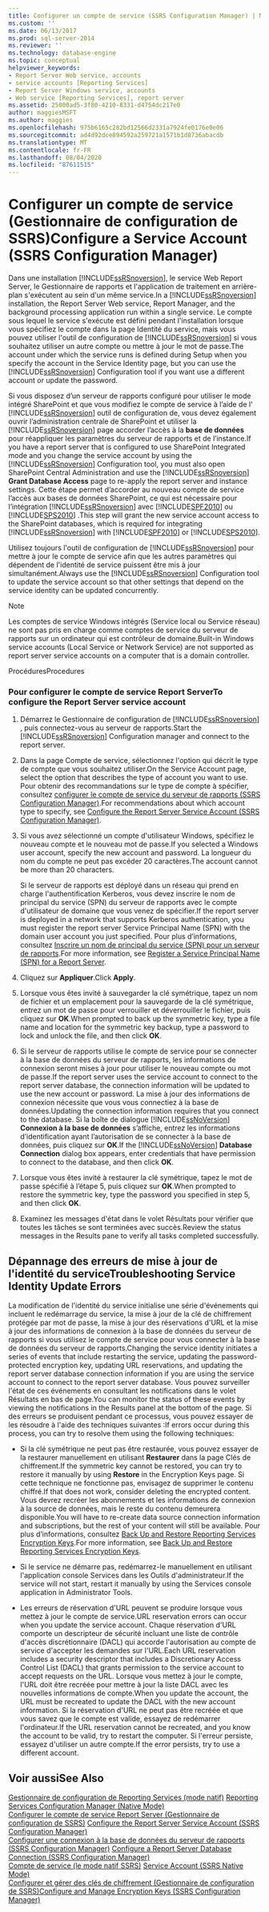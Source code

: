 ```yaml
---
title: Configurer un compte de service (SSRS Configuration Manager) | Microsoft Docs
ms.custom: ''
ms.date: 06/13/2017
ms.prod: sql-server-2014
ms.reviewer: ''
ms.technology: database-engine
ms.topic: conceptual
helpviewer_keywords:
- Report Server Web service, accounts
- service accounts [Reporting Services]
- Report Server Windows service, accounts
- Web service [Reporting Services], report server
ms.assetid: 25000ad5-3f80-4210-8331-d4754dc217e0
author: maggiesMSFT
ms.author: maggies
ms.openlocfilehash: 975b6165c282bd12566d2331a7924fe0176e0e06
ms.sourcegitcommit: ad4d92dce894592a259721a1571b1d8736abacdb
ms.translationtype: MT
ms.contentlocale: fr-FR
ms.lasthandoff: 08/04/2020
ms.locfileid: "87611515"
---
```

# <a name="configure-a-service-account-ssrs-configuration-manager"></a><span data-ttu-id="24be6-102">Configurer un compte de service (Gestionnaire de configuration de SSRS)</span><span class="sxs-lookup"><span data-stu-id="24be6-102">Configure a Service Account (SSRS Configuration Manager)</span></span>
  <span data-ttu-id="24be6-103">Dans une installation [!INCLUDE[ssRSnoversion](../../includes/ssrsnoversion-md.md)], le service Web Report Server, le Gestionnaire de rapports et l'application de traitement en arrière-plan s'exécutent au sein d'un même service.</span><span class="sxs-lookup"><span data-stu-id="24be6-103">In a [!INCLUDE[ssRSnoversion](../../includes/ssrsnoversion-md.md)] installation, the Report Server Web service, Report Manager, and the background processing application run within a single service.</span></span> <span data-ttu-id="24be6-104">Le compte sous lequel le service s'exécute est défini pendant l'installation lorsque vous spécifiez le compte dans la page Identité du service, mais vous pouvez utiliser l'outil de configuration de [!INCLUDE[ssRSnoversion](../../includes/ssrsnoversion-md.md)] si vous souhaitez utiliser un autre compte ou mettre à jour le mot de passe.</span><span class="sxs-lookup"><span data-stu-id="24be6-104">The account under which the service runs is defined during Setup when you specify the account in the Service Identity page, but you can use the [!INCLUDE[ssRSnoversion](../../includes/ssrsnoversion-md.md)] Configuration tool if you want use a different account or update the password.</span></span>  
  
 <span data-ttu-id="24be6-105">Si vous disposez d’un serveur de rapports configuré pour utiliser le mode intégré SharePoint et que vous modifiez le compte de service à l’aide de l' [!INCLUDE[ssRSnoversion](../../includes/ssrsnoversion-md.md)] outil de configuration de, vous devez également ouvrir l’administration centrale de SharePoint et utiliser la [!INCLUDE[ssRSnoversion](../../includes/ssrsnoversion-md.md)] page accorder l’accès à la **base de données** pour réappliquer les paramètres du serveur de rapports et de l’instance.</span><span class="sxs-lookup"><span data-stu-id="24be6-105">If you have a report server that is configured to use SharePoint Integrated mode and you change the service account by using the [!INCLUDE[ssRSnoversion](../../includes/ssrsnoversion-md.md)] Configuration tool, you must also open SharePoint Central Administration and use the [!INCLUDE[ssRSnoversion](../../includes/ssrsnoversion-md.md)] **Grant Database Access** page to re-apply the report server and instance settings.</span></span> <span data-ttu-id="24be6-106">Cette étape permet d’accorder au nouveau compte de service l’accès aux bases de données SharePoint, ce qui est nécessaire pour l’intégration [!INCLUDE[ssRSnoversion](../../includes/ssrsnoversion-md.md)] avec [!INCLUDE[SPF2010](../../includes/spf2010-md.md)] ou [!INCLUDE[SPS2010](../../includes/sps2010-md.md)] .</span><span class="sxs-lookup"><span data-stu-id="24be6-106">This step will grant the new service account access to the SharePoint databases, which is required for integrating [!INCLUDE[ssRSnoversion](../../includes/ssrsnoversion-md.md)] with [!INCLUDE[SPF2010](../../includes/spf2010-md.md)] or [!INCLUDE[SPS2010](../../includes/sps2010-md.md)].</span></span>  
  
 <span data-ttu-id="24be6-107">Utilisez toujours l'outil de configuration de [!INCLUDE[ssRSnoversion](../../includes/ssrsnoversion-md.md)] pour mettre à jour le compte de service afin que les autres paramètres qui dépendent de l'identité de service puissent être mis à jour simultanément.</span><span class="sxs-lookup"><span data-stu-id="24be6-107">Always use the [!INCLUDE[ssRSnoversion](../../includes/ssrsnoversion-md.md)] Configuration tool to update the service account so that other settings that depend on the service identity can be updated concurrently.</span></span>  
  
> [!NOTE]  
>  <span data-ttu-id="24be6-108">Les comptes de service Windows intégrés (Service local ou Service réseau) ne sont pas pris en charge comme comptes de service du serveur de rapports sur un ordinateur qui est contrôleur de domaine.</span><span class="sxs-lookup"><span data-stu-id="24be6-108">Built-in Windows service accounts (Local Service or Network Service) are not supported as report server service accounts on a computer that is a domain controller.</span></span>  
  
 <span data-ttu-id="24be6-109">Procédures</span><span class="sxs-lookup"><span data-stu-id="24be6-109">Procedures</span></span>  
  
### <a name="to-configure-the-report-server-service-account"></a><span data-ttu-id="24be6-110">Pour configurer le compte de service Report Server</span><span class="sxs-lookup"><span data-stu-id="24be6-110">To configure the Report Server service account</span></span>  
  
1.  <span data-ttu-id="24be6-111">Démarrez le Gestionnaire de configuration de [!INCLUDE[ssRSnoversion](../../includes/ssrsnoversion-md.md)] , puis connectez-vous au serveur de rapports.</span><span class="sxs-lookup"><span data-stu-id="24be6-111">Start the [!INCLUDE[ssRSnoversion](../../includes/ssrsnoversion-md.md)] Configuration manager and connect to the report server.</span></span>  
  
2.  <span data-ttu-id="24be6-112">Dans la page Compte de service, sélectionnez l'option qui décrit le type de compte que vous souhaitez utiliser.</span><span class="sxs-lookup"><span data-stu-id="24be6-112">On the Service Account page, select the option that describes the type of account you want to use.</span></span> <span data-ttu-id="24be6-113">Pour obtenir des recommandations sur le type de compte à spécifier, consultez [configurer le compte de service du serveur de rapports &#40;SSRS Configuration Manager&#41;](../../reporting-services/install-windows/configure-the-report-server-service-account-ssrs-configuration-manager.md).</span><span class="sxs-lookup"><span data-stu-id="24be6-113">For recommendations about which account type to specify, see [Configure the Report Server Service Account &#40;SSRS Configuration Manager&#41;](../../reporting-services/install-windows/configure-the-report-server-service-account-ssrs-configuration-manager.md).</span></span>  
  
3.  <span data-ttu-id="24be6-114">Si vous avez sélectionné un compte d'utilisateur Windows, spécifiez le nouveau compte et le nouveau mot de passe.</span><span class="sxs-lookup"><span data-stu-id="24be6-114">If you selected a Windows user account, specify the new account and password.</span></span> <span data-ttu-id="24be6-115">La longueur du nom du compte ne peut pas excéder 20 caractères.</span><span class="sxs-lookup"><span data-stu-id="24be6-115">The account cannot be more than 20 characters.</span></span>  
  
     <span data-ttu-id="24be6-116">Si le serveur de rapports est déployé dans un réseau qui prend en charge l'authentification Kerberos, vous devez inscrire le nom de principal du service (SPN) du serveur de rapports avec le compte d'utilisateur de domaine que vous venez de spécifier.</span><span class="sxs-lookup"><span data-stu-id="24be6-116">If the report server is deployed in a network that supports Kerberos authentication, you must register the report server Service Principal Name (SPN) with the domain user account you just specified.</span></span> <span data-ttu-id="24be6-117">Pour plus d’informations, consultez [Inscrire un nom de principal du service &#40;SPN&#41; pour un serveur de rapports](../../reporting-services/report-server/register-a-service-principal-name-spn-for-a-report-server.md).</span><span class="sxs-lookup"><span data-stu-id="24be6-117">For more information, see [Register a Service Principal Name &#40;SPN&#41; for a Report Server](../../reporting-services/report-server/register-a-service-principal-name-spn-for-a-report-server.md).</span></span>  
  
4.  <span data-ttu-id="24be6-118">Cliquez sur **Appliquer**.</span><span class="sxs-lookup"><span data-stu-id="24be6-118">Click **Apply**.</span></span>  
  
5.  <span data-ttu-id="24be6-119">Lorsque vous êtes invité à sauvegarder la clé symétrique, tapez un nom de fichier et un emplacement pour la sauvegarde de la clé symétrique, entrez un mot de passe pour verrouiller et déverrouiller le fichier, puis cliquez sur **OK**.</span><span class="sxs-lookup"><span data-stu-id="24be6-119">When prompted to back up the symmetric key, type a file name and location for the symmetric key backup, type a password to lock and unlock the file, and then click **OK**.</span></span>  
  
6.  <span data-ttu-id="24be6-120">Si le serveur de rapports utilise le compte de service pour se connecter à la base de données du serveur de rapports, les informations de connexion seront mises à jour pour utiliser le nouveau compte ou mot de passe.</span><span class="sxs-lookup"><span data-stu-id="24be6-120">If the report server uses the service account to connect to the report server database, the connection information will be updated to use the new account or password.</span></span> <span data-ttu-id="24be6-121">La mise à jour des informations de connexion nécessite que vous vous connectiez à la base de données.</span><span class="sxs-lookup"><span data-stu-id="24be6-121">Updating the connection information requires that you connect to the database.</span></span> <span data-ttu-id="24be6-122">Si la boîte de dialogue [!INCLUDE[ssNoVersion](../../includes/ssnoversion-md.md)] **Connexion à la base de données** s’affiche, entrez les informations d’identification ayant l’autorisation de se connecter à la base de données, puis cliquez sur **OK**.</span><span class="sxs-lookup"><span data-stu-id="24be6-122">If the [!INCLUDE[ssNoVersion](../../includes/ssnoversion-md.md)] **Database Connection** dialog box appears, enter credentials that have permission to connect to the database, and then click **OK**.</span></span>  
  
7.  <span data-ttu-id="24be6-123">Lorsque vous êtes invité à restaurer la clé symétrique, tapez le mot de passe spécifié à l’étape 5, puis cliquez sur **OK**.</span><span class="sxs-lookup"><span data-stu-id="24be6-123">When prompted to restore the symmetric key, type the password you specified in step 5, and then click **OK**.</span></span>  
  
8.  <span data-ttu-id="24be6-124">Examinez les messages d'état dans le volet Résultats pour vérifier que toutes les tâches se sont terminées avec succès.</span><span class="sxs-lookup"><span data-stu-id="24be6-124">Review the status messages in the Results pane to verify all tasks completed successfully.</span></span>  
  
## <a name="troubleshooting-service-identity-update-errors"></a><span data-ttu-id="24be6-125">Dépannage des erreurs de mise à jour de l'identité du service</span><span class="sxs-lookup"><span data-stu-id="24be6-125">Troubleshooting Service Identity Update Errors</span></span>  
 <span data-ttu-id="24be6-126">La modification de l'identité du service initialise une série d'événements qui incluent le redémarrage du service, la mise à jour de la clé de chiffrement protégée par mot de passe, la mise à jour des réservations d'URL et la mise à jour des informations de connexion à la base de données du serveur de rapports si vous utilisez le compte de service pour vous connecter à la base de données du serveur de rapports.</span><span class="sxs-lookup"><span data-stu-id="24be6-126">Changing the service identity initiates a series of events that include restarting the service, updating the password-protected encryption key, updating URL reservations, and updating the report server database connection information if you are using the service account to connect to the report server database.</span></span> <span data-ttu-id="24be6-127">Vous pouvez surveiller l'état de ces événements en consultant les notifications dans le volet Résultats en bas de page.</span><span class="sxs-lookup"><span data-stu-id="24be6-127">You can monitor the status of these events by viewing the notifications in the Results panel at the bottom of the page.</span></span> <span data-ttu-id="24be6-128">Si des erreurs se produisent pendant ce processus, vous pouvez essayer de les résoudre à l'aide des techniques suivantes :</span><span class="sxs-lookup"><span data-stu-id="24be6-128">If errors occur during this process, you can try to resolve them using the following techniques:</span></span>  
  
-   <span data-ttu-id="24be6-129">Si la clé symétrique ne peut pas être restaurée, vous pouvez essayer de la restaurer manuellement en utilisant **Restaurer** dans la page Clés de chiffrement.</span><span class="sxs-lookup"><span data-stu-id="24be6-129">If the symmetric key cannot be restored, you can try to restore it manually by using **Restore** in the Encryption Keys page.</span></span> <span data-ttu-id="24be6-130">Si cette technique ne fonctionne pas, envisagez de supprimer le contenu chiffré.</span><span class="sxs-lookup"><span data-stu-id="24be6-130">If that does not work, consider deleting the encrypted content.</span></span> <span data-ttu-id="24be6-131">Vous devrez recréer les abonnements et les informations de connexion à la source de données, mais le reste du contenu demeurera disponible.</span><span class="sxs-lookup"><span data-stu-id="24be6-131">You will have to re-create data source connection information and subscriptions, but the rest of your content will still be available.</span></span> <span data-ttu-id="24be6-132">Pour plus d’informations, consultez [Back Up and Restore Reporting Services Encryption Keys](../../reporting-services/install-windows/ssrs-encryption-keys-back-up-and-restore-encryption-keys.md).</span><span class="sxs-lookup"><span data-stu-id="24be6-132">For more information, see [Back Up and Restore Reporting Services Encryption Keys](../../reporting-services/install-windows/ssrs-encryption-keys-back-up-and-restore-encryption-keys.md).</span></span>  
  
-   <span data-ttu-id="24be6-133">Si le service ne démarre pas, redémarrez-le manuellement en utilisant l'application console Services dans les Outils d'administrateur.</span><span class="sxs-lookup"><span data-stu-id="24be6-133">If the service will not start, restart it manually by using the Services console application in Administrator Tools.</span></span>  
  
-   <span data-ttu-id="24be6-134">Les erreurs de réservation d'URL peuvent se produire lorsque vous mettez à jour le compte de service.</span><span class="sxs-lookup"><span data-stu-id="24be6-134">URL reservation errors can occur when you update the service account.</span></span> <span data-ttu-id="24be6-135">Chaque réservation d'URL comporte un descripteur de sécurité incluant une liste de contrôle d'accès discrétionnaire (DACL) qui accorde l'autorisation au compte de service d'accepter les demandes sur l'URL.</span><span class="sxs-lookup"><span data-stu-id="24be6-135">Each URL reservation includes a security descriptor that includes a Discretionary Access Control List (DACL) that grants permission to the service account to accept requests on the URL.</span></span> <span data-ttu-id="24be6-136">Lorsque vous mettez à jour le compte, l'URL doit être recréée pour mettre à jour la liste DACL avec les nouvelles informations de compte.</span><span class="sxs-lookup"><span data-stu-id="24be6-136">When you update the account, the URL must be recreated to update the DACL with the new account information.</span></span> <span data-ttu-id="24be6-137">Si la réservation d'URL ne peut pas être recréée et que vous savez que le compte est valide, essayez de redémarrer l'ordinateur.</span><span class="sxs-lookup"><span data-stu-id="24be6-137">If the URL reservation cannot be recreated, and you know the account to be valid, try to restart the computer.</span></span> <span data-ttu-id="24be6-138">Si l'erreur persiste, essayez d'utiliser un autre compte.</span><span class="sxs-lookup"><span data-stu-id="24be6-138">If the error persists, try to use a different account.</span></span>  
  
## <a name="see-also"></a><span data-ttu-id="24be6-139">Voir aussi</span><span class="sxs-lookup"><span data-stu-id="24be6-139">See Also</span></span>  
 <span data-ttu-id="24be6-140">[Gestionnaire de configuration de Reporting Services &#40;mode natif&#41;](../../../2014/sql-server/install/reporting-services-configuration-manager-native-mode.md) </span><span class="sxs-lookup"><span data-stu-id="24be6-140">[Reporting Services Configuration Manager &#40;Native Mode&#41;](../../../2014/sql-server/install/reporting-services-configuration-manager-native-mode.md) </span></span>  
 <span data-ttu-id="24be6-141">[Configurer le compte de service Report Server &#40;Gestionnaire de configuration de SSRS&#41;](../../reporting-services/install-windows/configure-the-report-server-service-account-ssrs-configuration-manager.md) </span><span class="sxs-lookup"><span data-stu-id="24be6-141">[Configure the Report Server Service Account &#40;SSRS Configuration Manager&#41;](../../reporting-services/install-windows/configure-the-report-server-service-account-ssrs-configuration-manager.md) </span></span>  
 <span data-ttu-id="24be6-142">[Configurer une connexion à la base de données du serveur de rapports &#40;SSRS Configuration Manager&#41;](../../../2014/sql-server/install/configure-a-report-server-database-connection-ssrs-configuration-manager.md) </span><span class="sxs-lookup"><span data-stu-id="24be6-142">[Configure a Report Server Database Connection  &#40;SSRS Configuration Manager&#41;](../../../2014/sql-server/install/configure-a-report-server-database-connection-ssrs-configuration-manager.md) </span></span>  
 <span data-ttu-id="24be6-143">[Compte de service &#40;le mode natif SSRS&#41;](../../../2014/sql-server/install/service-account-ssrs-native-mode.md) </span><span class="sxs-lookup"><span data-stu-id="24be6-143">[Service Account &#40;SSRS Native Mode&#41;](../../../2014/sql-server/install/service-account-ssrs-native-mode.md) </span></span>  
 [<span data-ttu-id="24be6-144">Configurer et gérer des clés de chiffrement &#40;Gestionnaire de configuration de SSRS&#41;</span><span class="sxs-lookup"><span data-stu-id="24be6-144">Configure and Manage Encryption Keys &#40;SSRS Configuration Manager&#41;</span></span>](../../reporting-services/install-windows/ssrs-encryption-keys-manage-encryption-keys.md)  
  
  
